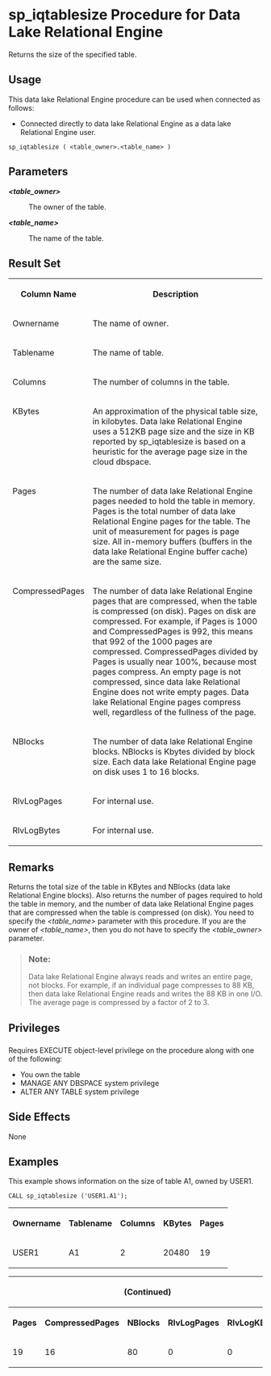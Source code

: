 <!-- loioa5ba627c84f2101591d9cedf0830a4e0 -->

# sp\_iqtablesize Procedure for Data Lake Relational Engine

Returns the size of the specified table.



<a name="loioa5ba627c84f2101591d9cedf0830a4e0__section_p4t_vqn_14b"/>

## Usage

This data lake Relational Engine procedure can be used when connected as follows:

-   Connected directly to data lake Relational Engine as a data lake Relational Engine user.



```
sp_iqtablesize ( <table_owner>.<table_name> )
```



<a name="loioa5ba627c84f2101591d9cedf0830a4e0__sp_iqtablesize_parm1"/>

## Parameters


<dl>
<dt><b>

*<table\_owner\>*

</b></dt>
<dd>

The owner of the table.



</dd><dt><b>

*<table\_name\>*

</b></dt>
<dd>

The name of the table.



</dd>
</dl>



<a name="loioa5ba627c84f2101591d9cedf0830a4e0__sp_iqtablesize_returns1"/>

## Result Set


<table>
<tr>
<th valign="top">

Column Name

</th>
<th valign="top">

Description

</th>
</tr>
<tr>
<td valign="top">

Ownername

</td>
<td valign="top">

The name of owner.

</td>
</tr>
<tr>
<td valign="top">

Tablename

</td>
<td valign="top">

The name of table.

</td>
</tr>
<tr>
<td valign="top">

Columns

</td>
<td valign="top">

The number of columns in the table.

</td>
</tr>
<tr>
<td valign="top">

KBytes

</td>
<td valign="top">

An approximation of the physical table size, in kilobytes. Data lake Relational Engine uses a 512KB page size and the size in KB reported by sp\_iqtablesize is based on a heuristic for the average page size in the cloud dbspace.

</td>
</tr>
<tr>
<td valign="top">

Pages

</td>
<td valign="top">

The number of data lake Relational Engine pages needed to hold the table in memory. Pages is the total number of data lake Relational Engine pages for the table. The unit of measurement for pages is page size. All in-memory buffers \(buffers in the data lake Relational Engine buffer cache\) are the same size.

</td>
</tr>
<tr>
<td valign="top">

CompressedPages

</td>
<td valign="top">

The number of data lake Relational Engine pages that are compressed, when the table is compressed \(on disk\). Pages on disk are compressed. For example, if Pages is 1000 and CompressedPages is 992, this means that 992 of the 1000 pages are compressed. CompressedPages divided by Pages is usually near 100%, because most pages compress. An empty page is not compressed, since data lake Relational Engine does not write empty pages. Data lake Relational Engine pages compress well, regardless of the fullness of the page.

</td>
</tr>
<tr>
<td valign="top">

NBlocks

</td>
<td valign="top">

The number of data lake Relational Engine blocks. NBlocks is Kbytes divided by block size. Each data lake Relational Engine page on disk uses 1 to 16 blocks.

</td>
</tr>
<tr>
<td valign="top">

RlvLogPages

</td>
<td valign="top">

For internal use.

</td>
</tr>
<tr>
<td valign="top">

RlvLogBytes

</td>
<td valign="top">

For internal use.

</td>
</tr>
</table>



<a name="loioa5ba627c84f2101591d9cedf0830a4e0__sp_iqtablesize_remarks1"/>

## Remarks

Returns the total size of the table in KBytes and NBlocks \(data lake Relational Engine blocks\). Also returns the number of pages required to hold the table in memory, and the number of data lake Relational Engine pages that are compressed when the table is compressed \(on disk\). You need to specify the *<table\_name\>* parameter with this procedure. If you are the owner of *<table\_name\>*, then you do not have to specify the *<table\_owner\>* parameter.

> ### Note:  
> Data lake Relational Engine always reads and writes an entire page, not blocks. For example, if an individual page compresses to 88 KB, then data lake Relational Engine reads and writes the 88 KB in one I/O. The average page is compressed by a factor of 2 to 3.



<a name="loioa5ba627c84f2101591d9cedf0830a4e0__sp_iqtablesize_priv1"/>

## Privileges



### 

Requires EXECUTE object-level privilege on the procedure along with one of the following:

-   You own the table
-   MANAGE ANY DBSPACE system privilege
-   ALTER ANY TABLE system privilege



<a name="loioa5ba627c84f2101591d9cedf0830a4e0__sp_iqtablesize_sideeffects1"/>

## Side Effects

None



<a name="loioa5ba627c84f2101591d9cedf0830a4e0__sp_iqtablesize_example1"/>

## Examples

This example shows information on the size of table A1, owned by USER1.

```
CALL sp_iqtablesize ('USER1.A1');
```


<table>
<tr>
<th valign="top">

Ownername

</th>
<th valign="top">

Tablename

</th>
<th valign="top">

Columns

</th>
<th valign="top">

KBytes

</th>
<th valign="top">

Pages

</th>
</tr>
<tr>
<td valign="top">

USER1

</td>
<td valign="top">

A1

</td>
<td valign="top">

2

</td>
<td valign="top">

20480

</td>
<td valign="top">

19

</td>
</tr>
</table>


<table>
<tr>
<th valign="top" colspan="5">

\(Continued\)

</th>
</tr>
<tr>
<th valign="top">

Pages

</th>
<th valign="top">

CompressedPages

</th>
<th valign="top">

NBlocks

</th>
<th valign="top">

RlvLogPages

</th>
<th valign="top">

RlvLogKBytes

</th>
</tr>
<tr>
<td valign="top">

19

</td>
<td valign="top">

16

</td>
<td valign="top">

80

</td>
<td valign="top">

0

</td>
<td valign="top">

0

</td>
</tr>
</table>

